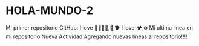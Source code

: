 # HOLA-MUNDO-2 
Mi primer repositorio GitHub:
I love 👨‍👩‍👧‍👦,🐶,🐕 
I love 🏕️,❄️
Mi ultima linea en mi repositorio
Nueva Actividad
Agregando nuevas lineas al repositorio!!!!

